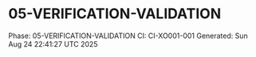 # 05-VERIFICATION-VALIDATION
Phase: 05-VERIFICATION-VALIDATION
CI: CI-XO001-001
Generated: Sun Aug 24 22:41:27 UTC 2025
